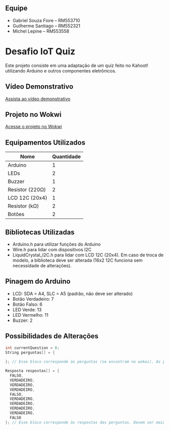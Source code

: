 ## Equipe
- Gabriel Souza Fiore – RM553710
- Guilherme Santiago – RM552321
- Michel Lepine – RM553558
  
# Desafio IoT Quiz

Este projeto consiste em uma adaptação de um quiz feito no Kahoot! utilizando Arduino e outros componentes eletrônicos.

## Vídeo Demonstrativo
[Assista ao vídeo demonstrativo](https://www.youtube.com/watch?v=U8Usizv7JS8)

## Projeto no Wokwi
[Acesse o projeto no Wokwi](https://wokwi.com/projects/394081962231636993)

## Equipamentos Utilizados
| Nome            | Quantidade |
|-----------------|------------|
| Arduino         | 1          |
| LEDs            | 2          |
| Buzzer          | 1          |
| Resistor (220Ω) | 2          |
| LCD 12C (20x4)  | 1          |
| Resistor (kΩ)   | 2          |
| Botões          | 2          |

## Bibliotecas Utilizadas
- Arduino.h para utilizar funções do Arduino
- Wire.h para lidar com dispositivos I2C
- LiquidCrystal_I2C.h para lidar com LCD 12C (20x4). Em caso de troca de modelo, a biblioteca deve ser alterada (16x2 12C funciona sem necessidade de alterações).

## Pinagem do Arduino
- LCD: SDA = A4, SLC = A5 (padrão, não deve ser alterado)
- Botão Verdadeiro: 7
- Botão Falso: 6
- LED Verde: 13
- LED Vermelho: 11
- Buzzer: 2

## Possibilidades de Alterações
```cpp
int currentQuestion = 0;
String perguntas[] = {
 
}; // Esse bloco corresponde às perguntas (se encontram no wokwi). As perguntas devem ser strings, não conter acentuações ou caracteres especiais, devido à limitação do display.

Resposta respostas[] = {
  FALSO,
  VERDADEIRO,
  VERDADEIRO,
  VERDADEIRO,
  FALSO,
  VERDADEIRO,
  VERDADEIRO,
  VERDADEIRO,
  VERDADEIRO,
  FALSO
}; // Esse bloco corresponde às respostas das perguntas. Devem ser maiúsculas.


